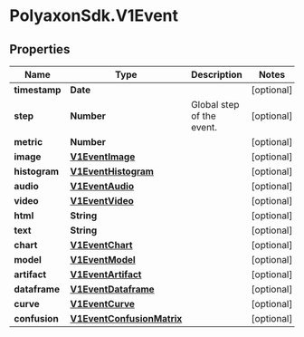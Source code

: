 # PolyaxonSdk.V1Event

## Properties

Name | Type | Description | Notes
------------ | ------------- | ------------- | -------------
**timestamp** | **Date** |  | [optional] 
**step** | **Number** | Global step of the event. | [optional] 
**metric** | **Number** |  | [optional] 
**image** | [**V1EventImage**](V1EventImage.md) |  | [optional] 
**histogram** | [**V1EventHistogram**](V1EventHistogram.md) |  | [optional] 
**audio** | [**V1EventAudio**](V1EventAudio.md) |  | [optional] 
**video** | [**V1EventVideo**](V1EventVideo.md) |  | [optional] 
**html** | **String** |  | [optional] 
**text** | **String** |  | [optional] 
**chart** | [**V1EventChart**](V1EventChart.md) |  | [optional] 
**model** | [**V1EventModel**](V1EventModel.md) |  | [optional] 
**artifact** | [**V1EventArtifact**](V1EventArtifact.md) |  | [optional] 
**dataframe** | [**V1EventDataframe**](V1EventDataframe.md) |  | [optional] 
**curve** | [**V1EventCurve**](V1EventCurve.md) |  | [optional] 
**confusion** | [**V1EventConfusionMatrix**](V1EventConfusionMatrix.md) |  | [optional] 


